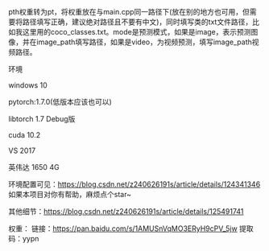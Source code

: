 pth权重转为pt，将权重放在与main.cpp同一路径下(放在别的地方也可用，但需要将路径填写正确，建议绝对路径且不要有中文)，同时填写类的txt文件路径，比如我这里用的coco_classes.txt。mode是预测模式，如果是image，表示预测图像，并在image_path填写路径，如果是video，为视频预测，填写image_path视频路径。

环境

windows 10

pytorch:1.7.0(低版本应该也可以)

libtorch 1.7 Debug版

cuda 10.2

VS 2017

英伟达 1650 4G

环境配置可见：https://blog.csdn.net/z240626191s/article/details/124341346
如果本项目对你有帮助，麻烦点个star~

其他细节：https://blog.csdn.net/z240626191s/article/details/125491741

权重：
链接：https://pan.baidu.com/s/1AMUSnVqMO3ERyH9cPV_5jw 
提取码：yypn
